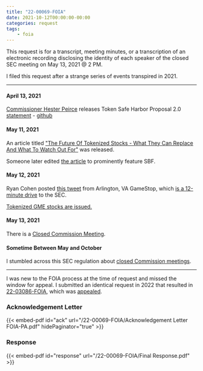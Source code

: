 ```yaml
---
title: "22-00069-FOIA"
date: 2021-10-12T00:00:00-00:00
categories: request
tags:
    - foia
---
```


This request is for a transcript, meeting minutes, or a transcription of an electronic recording disclosing the identity of each speaker of the closed SEC meeting on May 13, 2021 @ 2 PM.

I filed this request after a strange series of events transpired in 2021.

---

#### April 13, 2021

[Commissioner Hester Peirce][hp] releases Token Safe Harbor Proposal 2.0 [statement][hp-statement] - [github][hp-github]

#### May 11, 2021

An article titled ["The Future Of Tokenized Stocks - What They Can Replace And What To Watch Out For"][tokenized-article] was released.

Someone later edited [the article][tokenized-article-edited] to prominently feature SBF.

#### May 12, 2021

Ryan Cohen posted [this tweet][rc-va-tweet] from Arlington, VA GameStop, which [is a 12-minute drive][va-sec-drive] to the SEC.

[Tokenized GME stocks are issued.][tokenized-issued]

#### May 13, 2021

There is a [Closed Commission Meeting][ccmeeting].

#### Sometime Between May and October

I stumbled across this SEC regulation about [closed Commission meetings][ccmeeting-reg].

---

I was new to the FOIA process at the time of request and missed the window for appeal. I submitted an identical request in 2022 that resulted in [22-03086-FOIA][22-03086-FOIA], which was [appealed][23-00004-APPS].

### Acknowledgement Letter

{{< embed-pdf id="ack" url="/22-00069-FOIA/Acknowledgement Letter FOIA-PA.pdf" hidePaginator="true" >}}

### Response

{{< embed-pdf id="response" url="/22-00069-FOIA/Final Response.pdf" >}}

[hp]: https://www.sec.gov/about/commissioners/hester-m-peirce
[hp-statement]: https://www.sec.gov/news/public-statement/peirce-statement-token-safe-harbor-proposal-2.0
[hp-github]: https://github.com/CommissionerPeirce/SafeHarbor2.0
[tokenized-article]:https://web.archive.org/web/20210511132227/https://www.forbes.com/sites/javierpaz/2021/05/11/the-future-of-tokenized-stockswhat-they-can-replace-and-what-to-watch-out-for/
[tokenized-article-edited]: https://web.archive.org/web/20210622123516/https://www.forbes.com/sites/javierpaz/2021/05/11/the-future-of-tokenized-stockswhat-they-can-replace-and-what-to-watch-out-for/
[rc-va-tweet]: https://twitter.com/ryancohen/status/1392649234944507906
[va-sec-drive]: https://www.google.com/maps/dir/U.S.+Securities+and+Exchange+Commission,+F+Street+Northeast,+Washington,+DC/GameStop,+1100+S+Hayes+St,+Arlington,+VA+22202/@38.8805612,-77.049705,14z/data=!3m2!4b1!5s0x89b7b6dec8b955a5:0x7edf0a3a5a9f7c6b!4m13!4m12!1m5!1m1!1s0x89b7b823fba296a3:0xe7888e781877a9d2!2m2!1d-77.0040907!2d38.8980337!1m5!1m1!1s0x89b7b6defeb71d75:0xe6fca56e977bb880!2m2!1d-77.0607968!2d38.8629553
[tokenized-issued]: https://web.archive.org/web/20220111102708if_/http://digitalassets.ag/assets/files/GME.pdf
[ccmeeting]: https://www.sec.gov/foia/docs/secchaircalendar/chair-gensler-public-calendar-2021-05.pdf
[ccmeeting-reg]: https://www.ecfr.gov/current/title-17/chapter-II/part-200/subpart-I/section-200.408
[22-03086-FOIA]: /2022/09/22-03086-foia
[23-00004-APPS]: /2022/10/23-00004-apps/

